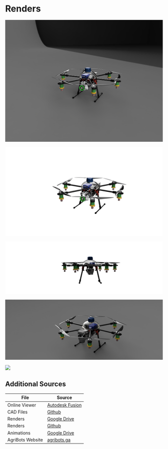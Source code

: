 # Renders

![](https://raw.githubusercontent.com/CALPARDO/AgriFLY-CAD/main/Renders/20021-000-01_frame-assembly_2021-Apr-12_08-55-23PM-000_CustomizedView24542129760.png)

![](https://raw.githubusercontent.com/CALPARDO/AgriFLY-CAD/main/Renders/20021-000-01_frame-assembly_2021-Apr-12_09-05-52PM-000_CustomizedView40380091112.png)

![](https://raw.githubusercontent.com/CALPARDO/AgriFLY-CAD/main/Renders/20021-000-01_frame-assembly_2021-Apr-12_10-02-43PM-000_CustomizedView5206211729.png)

![](https://raw.githubusercontent.com/CALPARDO/AgriFLY-CAD/main/Renders/20021-000-01_frame-assembly_2021-Apr-12_10-06-32PM-000_CustomizedView20750030815.png)

![](https://raw.githubusercontent.com/CALPARDO/AgriFLY-CAD/main/Renders/20021-000-01_frame-assembly_2021-Apr-12_10-10-40PM-000_CustomizedView23594800524.png)

## Additional Sources

| File | Source |
| ------ | ------ |
| Online Viewer | [Autodesk Fusion](https://a360.co/2MutwNb) |
| CAD Files | [Github](https://github.com/CALPARDO/AgriFLY-CAD/tree/main/CAD) |
| Renders | [Google Drive](https://drive.google.com/drive/folders/1KJhkmetENYp_dH1lRn01Y4gz15PD6Z4s?usp=sharing) |
| Renders | [Github](https://github.com/CALPARDO/AgriFLY-CAD/tree/main/Renders) |
| Animations | [Google Drive](https://drive.google.com/drive/folders/1GFWpU1b_TlYTg6bplpgEoIbyGbc8YMv4?usp=sharing) |
| AgriBots Website | [agribots.ga](https://agribots.ga) |
